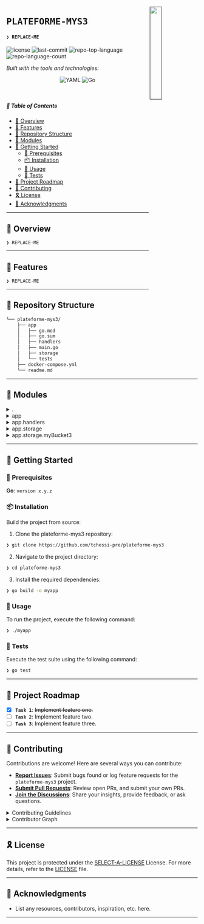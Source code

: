 [<img src="LLM" align="right" width="25%" padding-right="350">]()

# `PLATEFORME-MYS3`

#### <code>❯ REPLACE-ME</code>

<p align="left">
	<img src="https://img.shields.io/github/license/tchessi-pre/plateforme-mys3?style=flat&logo=opensourceinitiative&logoColor=white&color=0080ff" alt="license">
	<img src="https://img.shields.io/github/last-commit/tchessi-pre/plateforme-mys3?style=flat&logo=git&logoColor=white&color=0080ff" alt="last-commit">
	<img src="https://img.shields.io/github/languages/top/tchessi-pre/plateforme-mys3?style=flat&color=0080ff" alt="repo-top-language">
	<img src="https://img.shields.io/github/languages/count/tchessi-pre/plateforme-mys3?style=flat&color=0080ff" alt="repo-language-count">
</p>
<p align="left">
		<em>Built with the tools and technologies:</em>
</p>
<p align="center">
	<img src="https://img.shields.io/badge/YAML-CB171E.svg?style=flat&logo=YAML&logoColor=white" alt="YAML">
	<img src="https://img.shields.io/badge/Go-00ADD8.svg?style=flat&logo=Go&logoColor=white" alt="Go">
</p>

<br>

##### 🔗 Table of Contents

- [📍 Overview](#-overview)
- [👾 Features](#-features)
- [📂 Repository Structure](#-repository-structure)
- [🧩 Modules](#-modules)
- [🚀 Getting Started](#-getting-started)
    - [🔖 Prerequisites](#-prerequisites)
    - [📦 Installation](#-installation)
    - [🤖 Usage](#-usage)
    - [🧪 Tests](#-tests)
- [📌 Project Roadmap](#-project-roadmap)
- [🤝 Contributing](#-contributing)
- [🎗 License](#-license)
- [🙌 Acknowledgments](#-acknowledgments)

---

## 📍 Overview

<code>❯ REPLACE-ME</code>

---

## 👾 Features

<code>❯ REPLACE-ME</code>

---

## 📂 Repository Structure

```sh
└── plateforme-mys3/
    ├── app
    │   ├── go.mod
    │   ├── go.sum
    │   ├── handlers
    │   ├── main.go
    │   ├── storage
    │   └── tests
    ├── docker-compose.yml
    └── readme.md
```

---

## 🧩 Modules

<details closed><summary>.</summary>

| File | Summary |
| --- | --- |
| [docker-compose.yml](https://github.com/tchessi-pre/plateforme-mys3/blob/main/docker-compose.yml) | <code>❯ REPLACE-ME</code> |

</details>

<details closed><summary>app</summary>

| File | Summary |
| --- | --- |
| [go.sum](https://github.com/tchessi-pre/plateforme-mys3/blob/main/app/go.sum) | <code>❯ REPLACE-ME</code> |
| [go.mod](https://github.com/tchessi-pre/plateforme-mys3/blob/main/app/go.mod) | <code>❯ REPLACE-ME</code> |
| [main.go](https://github.com/tchessi-pre/plateforme-mys3/blob/main/app/main.go) | <code>❯ REPLACE-ME</code> |

</details>

<details closed><summary>app.handlers</summary>

| File | Summary |
| --- | --- |
| [create_bucket.go](https://github.com/tchessi-pre/plateforme-mys3/blob/main/app/handlers/create_bucket.go) | <code>❯ REPLACE-ME</code> |
| [delete_file.go](https://github.com/tchessi-pre/plateforme-mys3/blob/main/app/handlers/delete_file.go) | <code>❯ REPLACE-ME</code> |
| [download_file.go](https://github.com/tchessi-pre/plateforme-mys3/blob/main/app/handlers/download_file.go) | <code>❯ REPLACE-ME</code> |
| [utils.go](https://github.com/tchessi-pre/plateforme-mys3/blob/main/app/handlers/utils.go) | <code>❯ REPLACE-ME</code> |
| [upload_file.go](https://github.com/tchessi-pre/plateforme-mys3/blob/main/app/handlers/upload_file.go) | <code>❯ REPLACE-ME</code> |
| [list_files.go](https://github.com/tchessi-pre/plateforme-mys3/blob/main/app/handlers/list_files.go) | <code>❯ REPLACE-ME</code> |

</details>

<details closed><summary>app.storage</summary>

| File | Summary |
| --- | --- |
| [storage.go](https://github.com/tchessi-pre/plateforme-mys3/blob/main/app/storage/storage.go) | <code>❯ REPLACE-ME</code> |

</details>

<details closed><summary>app.storage.myBucket3</summary>

| File | Summary |
| --- | --- |
| [myObject](https://github.com/tchessi-pre/plateforme-mys3/blob/main/app/storage/myBucket3/myObject) | <code>❯ REPLACE-ME</code> |

</details>

---

## 🚀 Getting Started

### 🔖 Prerequisites

**Go**: `version x.y.z`

### 📦 Installation

Build the project from source:

1. Clone the plateforme-mys3 repository:
```sh
❯ git clone https://github.com/tchessi-pre/plateforme-mys3
```

2. Navigate to the project directory:
```sh
❯ cd plateforme-mys3
```

3. Install the required dependencies:
```sh
❯ go build -o myapp
```

### 🤖 Usage

To run the project, execute the following command:

```sh
❯ ./myapp
```

### 🧪 Tests

Execute the test suite using the following command:

```sh
❯ go test
```

---

## 📌 Project Roadmap

- [X] **`Task 1`**: <strike>Implement feature one.</strike>
- [ ] **`Task 2`**: Implement feature two.
- [ ] **`Task 3`**: Implement feature three.

---

## 🤝 Contributing

Contributions are welcome! Here are several ways you can contribute:

- **[Report Issues](https://github.com/tchessi-pre/plateforme-mys3/issues)**: Submit bugs found or log feature requests for the `plateforme-mys3` project.
- **[Submit Pull Requests](https://github.com/tchessi-pre/plateforme-mys3/blob/main/CONTRIBUTING.md)**: Review open PRs, and submit your own PRs.
- **[Join the Discussions](https://github.com/tchessi-pre/plateforme-mys3/discussions)**: Share your insights, provide feedback, or ask questions.

<details closed>
<summary>Contributing Guidelines</summary>

1. **Fork the Repository**: Start by forking the project repository to your github account.
2. **Clone Locally**: Clone the forked repository to your local machine using a git client.
   ```sh
   git clone https://github.com/tchessi-pre/plateforme-mys3
   ```
3. **Create a New Branch**: Always work on a new branch, giving it a descriptive name.
   ```sh
   git checkout -b new-feature-x
   ```
4. **Make Your Changes**: Develop and test your changes locally.
5. **Commit Your Changes**: Commit with a clear message describing your updates.
   ```sh
   git commit -m 'Implemented new feature x.'
   ```
6. **Push to github**: Push the changes to your forked repository.
   ```sh
   git push origin new-feature-x
   ```
7. **Submit a Pull Request**: Create a PR against the original project repository. Clearly describe the changes and their motivations.
8. **Review**: Once your PR is reviewed and approved, it will be merged into the main branch. Congratulations on your contribution!
</details>

<details closed>
<summary>Contributor Graph</summary>
<br>
<p align="left">
   <a href="https://github.com{/tchessi-pre/plateforme-mys3/}graphs/contributors">
      <img src="https://contrib.rocks/image?repo=tchessi-pre/plateforme-mys3">
   </a>
</p>
</details>

---

## 🎗 License

This project is protected under the [SELECT-A-LICENSE](https://choosealicense.com/licenses) License. For more details, refer to the [LICENSE](https://choosealicense.com/licenses/) file.

---

## 🙌 Acknowledgments

- List any resources, contributors, inspiration, etc. here.

---